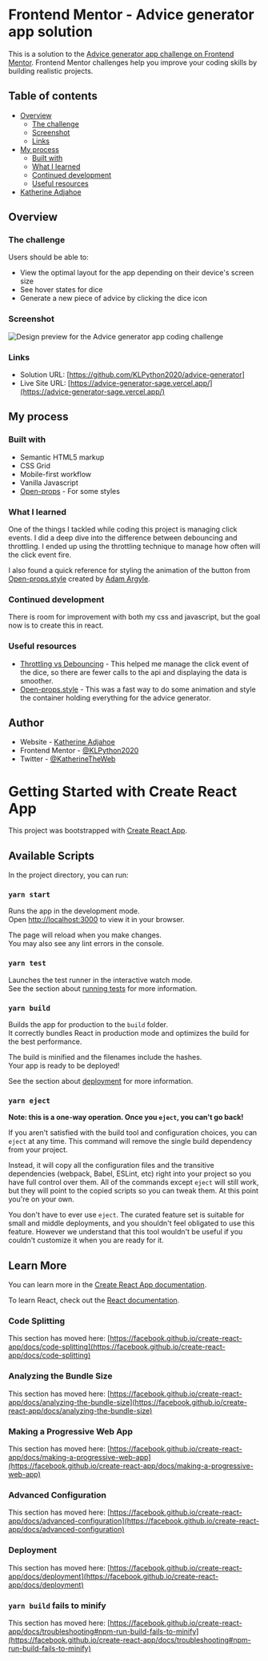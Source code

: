 # Frontend Mentor - Advice generator app solution

This is a solution to the [Advice generator app challenge on Frontend Mentor](https://www.frontendmentor.io/challenges/advice-generator-app-QdUG-13db). Frontend Mentor challenges help you improve your coding skills by building realistic projects.

## Table of contents

- [Overview](#overview)
  - [The challenge](#the-challenge)
  - [Screenshot](#screenshot)
  - [Links](#links)
- [My process](#my-process)
  - [Built with](#built-with)
  - [What I learned](#what-i-learned)
  - [Continued development](#continued-development)
  - [Useful resources](#useful-resources)
- [Katherine Adjahoe](#author)

## Overview

### The challenge

Users should be able to:

- View the optimal layout for the app depending on their device's screen size
- See hover states for dice
- Generate a new piece of advice by clicking the dice icon

### Screenshot

![Design preview for the Advice generator app coding challenge](./images/Frontend-Mentor-Advice-generator-app.png)

### Links

- Solution URL: [https://github.com/KLPython2020/advice-generator]
- Live Site URL: [https://advice-generator-sage.vercel.app/](https://advice-generator-sage.vercel.app/)

## My process

### Built with

- Semantic HTML5 markup
- CSS Grid
- Mobile-first workflow
- Vanilla Javascript
- [Open-props](https://open-props.style/) - For some styles


### What I learned

One of the things I tackled while coding this project is managing click events. I did a deep dive into the difference between debouncing and throttling.
I ended up using the throttling technique to manage how often will the click event fire.

I also found a quick reference for styling the animation of the button from [Open-props.style](https://open-props.style/) created by [Adam Argyle](https://github.com/argyleink).


### Continued development

There is room for improvement with both my css and javascript, but the goal now is to create this in react.


### Useful resources

- [Throttling vs Debouncing](https://gomakethings.com/debouncing-vs.-throttling-with-vanilla-js/) - This helped me manage the click event of the dice, so there are fewer calls to the api and displaying the data is smoother.
- [Open-props.style](https://open-props.style/) - This was a fast way to do some animation and style the container holding everything for the advice generator.

## Author

- Website - [Katherine Adjahoe](http://katherineadjahoe.com/home)
- Frontend Mentor - [@KLPython2020](https://www.frontendmentor.io/profile/KLPython2020)
- Twitter - [@KatherineTheWeb](https://twitter.com/KatherineTheWeb/)


# Getting Started with Create React App

This project was bootstrapped with [Create React App](https://github.com/facebook/create-react-app).

## Available Scripts

In the project directory, you can run:

### `yarn start`

Runs the app in the development mode.\
Open [http://localhost:3000](http://localhost:3000) to view it in your browser.

The page will reload when you make changes.\
You may also see any lint errors in the console.

### `yarn test`

Launches the test runner in the interactive watch mode.\
See the section about [running tests](https://facebook.github.io/create-react-app/docs/running-tests) for more information.

### `yarn build`

Builds the app for production to the `build` folder.\
It correctly bundles React in production mode and optimizes the build for the best performance.

The build is minified and the filenames include the hashes.\
Your app is ready to be deployed!

See the section about [deployment](https://facebook.github.io/create-react-app/docs/deployment) for more information.

### `yarn eject`

**Note: this is a one-way operation. Once you `eject`, you can't go back!**

If you aren't satisfied with the build tool and configuration choices, you can `eject` at any time. This command will remove the single build dependency from your project.

Instead, it will copy all the configuration files and the transitive dependencies (webpack, Babel, ESLint, etc) right into your project so you have full control over them. All of the commands except `eject` will still work, but they will point to the copied scripts so you can tweak them. At this point you're on your own.

You don't have to ever use `eject`. The curated feature set is suitable for small and middle deployments, and you shouldn't feel obligated to use this feature. However we understand that this tool wouldn't be useful if you couldn't customize it when you are ready for it.

## Learn More

You can learn more in the [Create React App documentation](https://facebook.github.io/create-react-app/docs/getting-started).

To learn React, check out the [React documentation](https://reactjs.org/).

### Code Splitting

This section has moved here: [https://facebook.github.io/create-react-app/docs/code-splitting](https://facebook.github.io/create-react-app/docs/code-splitting)

### Analyzing the Bundle Size

This section has moved here: [https://facebook.github.io/create-react-app/docs/analyzing-the-bundle-size](https://facebook.github.io/create-react-app/docs/analyzing-the-bundle-size)

### Making a Progressive Web App

This section has moved here: [https://facebook.github.io/create-react-app/docs/making-a-progressive-web-app](https://facebook.github.io/create-react-app/docs/making-a-progressive-web-app)

### Advanced Configuration

This section has moved here: [https://facebook.github.io/create-react-app/docs/advanced-configuration](https://facebook.github.io/create-react-app/docs/advanced-configuration)

### Deployment

This section has moved here: [https://facebook.github.io/create-react-app/docs/deployment](https://facebook.github.io/create-react-app/docs/deployment)

### `yarn build` fails to minify

This section has moved here: [https://facebook.github.io/create-react-app/docs/troubleshooting#npm-run-build-fails-to-minify](https://facebook.github.io/create-react-app/docs/troubleshooting#npm-run-build-fails-to-minify)
